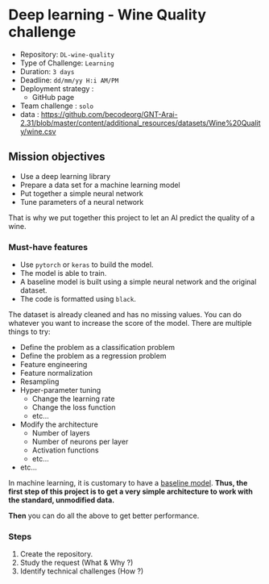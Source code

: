 # Deep learning - Wine Quality challenge

- Repository: `DL-wine-quality`
- Type of Challenge: `Learning`
- Duration: `3 days`
- Deadline: `dd/mm/yy H:i AM/PM`
- Deployment strategy :
  - GitHub page
- Team challenge : `solo`
- data : https://github.com/becodeorg/GNT-Arai-2.31/blob/master/content/additional_resources/datasets/Wine%20Quality/wine.csv


## Mission objectives

- Use a deep learning library
- Prepare a data set for a machine learning model
- Put together a simple neural network
- Tune parameters of a neural network


That is why we put together this project to let an AI predict the quality of a wine.

### Must-have features

- Use `pytorch` or `keras` to build the model.
- The model is able to train.
- A baseline model is built using a simple neural network and the original dataset.
- The code is formatted using `black`.



The dataset is already cleaned and has no missing values. You can do whatever you want to increase the score of the model.
There are multiple things to try:

- Define the problem as a classification problem
- Define the problem as a regression problem
- Feature engineering
- Feature normalization
- Resampling
- Hyper-parameter tuning
  - Change the learning rate
  - Change the loss function
  - etc...
- Modify the architecture
  - Number of layers
  - Number of neurons per layer
  - Activation functions
  - etc...
- etc...

In machine learning, it is customary to have a [baseline model](https://blog.insightdatascience.com/always-start-with-a-stupid-model-no-exceptions-3a22314b9aaa).
**Thus, the first step of this project is to get a very simple architecture to work with the standard, unmodified data.**

**Then** you can do all the above to get better performance.


### Steps

1. Create the repository.
2. Study the request (What & Why ?)
3. Identify technical challenges (How ?)

